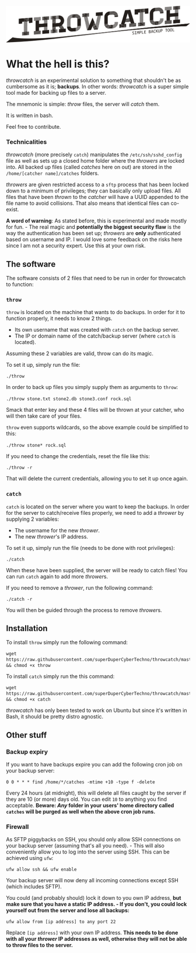 ![throwcatch](https://raw.githubusercontent.com/superDuperCyberTechno/throwcatch/master/header.png)

# What the hell is this?
*throwcatch* is an experimental solution to something that shouldn't be as cumbersome as it is; **backups**. In other words: *throwcatch* is a super simple tool made for backing up files to a server.

The mnemonic is simple: *throw* files, the server will *catch* them.

It is written in bash.

Feel free to contribute.

### Technicalities
*throwcatch* (more precisely `catch`) manipulates the `/etc/ssh/sshd_config` file as well as sets up a closed home folder where the *throwers* are locked into. All backed up files (called *catches* here on out) are stored in the `/home/[catcher name]/catches` folders.

*throwers* are given restricted access to a `sftp` process that has been locked down to a minimum of privileges; they can basically only upload files. All files that have been *thrown* to the *catcher* will have a UUID appended to the file name to avoid collisions. That also means that identical files can co-exist.

**A word of warning**: As stated before, this is experimental and made mostly for fun. - The real magic and **potentially the biggest security flaw** is the way the authentication has been set up; *throwers* are **only** authenticated based on username and IP. I would love some feedback on the risks here since I am not a security expert. Use this at your own risk.

## The software

The software consists of 2 files that need to be run in order for throwcatch to function:

### `throw`
`throw` is located on the machine that wants to do backups. In order for it to function properly, it needs to know 2 things.

* Its own username that was created with `catch` on the backup server.
* The IP or domain name of the catch/backup server (where `catch` is located).

Assuming these 2 variables are valid, throw can do its magic.

To set it up, simply run the file:

```
./throw
```

In order to back up files you simply supply them as arguments to `throw`:

`./throw stone.txt stone2.db stone3.conf rock.sql`

Smack that enter key and these 4 files will be thrown at your catcher, who will then take care of your files.

`throw` even supports wildcards, so the above example could be simplified to this:

`./throw stone* rock.sql`

If you need to change the credentials, reset the file like this:

```
./throw -r
```

That will delete the current credentials, allowing you to set it up once again.

### `catch`
`catch` is located on the server where you want to keep the backups. In order for the server to catch/receive files properly, we need to add a *thrower* by supplying 2 variables:

* The username for the new *thrower*.
* The new *thrower*'s IP address.

To set it up, simply run the file (needs to be done with root privileges):

```
./catch
```

When these have been supplied, the server will be ready to catch files! You can run `catch` again to add more *thrower*s.

If you need to remove a *thrower*, run the following command:

```
./catch -r
```

You will then be guided through the process to remove *thrower*s.



## Installation
To install `throw` simply run the following command:

```
wget https://raw.githubusercontent.com/superDuperCyberTechno/throwcatch/master/throw && chmod +x throw
```

To install `catch` simply run the this command:

```
wget https://raw.githubusercontent.com/superDuperCyberTechno/throwcatch/master/catch && chmod +x catch
```

*throwcatch* has only been tested to work on Ubuntu but since it's written in Bash, it should be pretty distro agnostic.

## Other stuff
### Backup expiry
If you want to have backups expire you can add the following cron job on your backup server:

```
0 0 * * * find /home/*/catches -mtime +10 -type f -delete
```

Every 24 hours (at midnight), this will delete all files caught by the server if they are 10 (or more) days old. You can edit `10` to anything you find acceptable. __Beware: _Any_ folder in your users' home directory called `catches` will be purged as well when the above cron job runs.__

### Firewall
As SFTP piggybacks on SSH, you should only allow SSH connections on your backup server (assuming that's all you need). - This will also conveniently allow you to log into the server using SSH. This can be achieved using `ufw`:

```
ufw allow ssh && ufw enable
```

Your backup server will now deny all incoming connections except SSH (which includes SFTP).

You could (and probably should) lock it down to you own IP address, __but make sure that you have a static IP address. - If you don't, you could lock yourself out from the server and lose all backups:__

```
ufw allow from [ip address] to any port 22
```

Replace `[ip address]` with your own IP address.
__This needs to be done with all your _thrower_ IP addresses as well, otherwise they will not be able to throw files to the server.__
